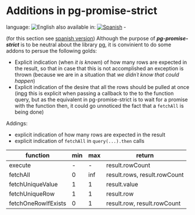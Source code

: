 <!--lang:en-->

# Additions in pg-promise-strict

<!--lang:es--]

# Agregados en pg-promise-strict

[!--lang:*-->

<!--multilang v0 en:additions.md es:agregados.md -->

<!--multilang buttons-->

language: ![English](https://raw.githubusercontent.com/codenautas/multilang/master/img/lang-en.png)
also available in:
[![Spanish](https://raw.githubusercontent.com/codenautas/multilang/master/img/lang-es.png)](agregados.md) - 

<!--lang:en-->

(for this section see [spanish version](agregados.md))
Although the purpose of ***pg-promise-strict*** is to be neutral about the library [pg](//npmjs.com/package/pg), it is convinient to do some
addons to persue the following golds:
* Explicit indication (when *it is known*) of how many rows are expected in the result, so that in case that this is not accomplished an exception 
is thrown (because we are in a situation that *we didn´t know that could happen*)
* Explicit indication of the desire that all the rows should be pulled at once (in[pg](//npmjs.com/package/pg) this is explicit when passing a callback to the
to the function query, but as the equivalent in pg-promise-strict is to wait for a promise with the function then, it could go unnoticed the fact
that a `fetchAll` is being done) 

Addings:
* explicit indication of how many rows are expected in the result
* explicit indication of `fetchAll` in `query(...).then` calls

<!--lang:es--]

Si bien el objetivo de ***pg-promise-strict*** es ser neutro respecto de la librería [pg](//npmjs.com/package/pg)
es conveniente hacer algunos agregados que persiguen los siguientes objetivos:
* indicar explícitamente (cuando *se sabe*) cuántas líneas se esperan en el resultado, 
para que en caso de no cumplirse se lance una excepción (porque estamos en una situación que *no se sabía que podía pasar*)
* indicar explícitamente que se desean traer todas las líneas de una sola vez
(en [pg](//npmjs.com/package/pg) eso es explícito al pasar un callback a la función query, 
pero como el equivalente en pg-promise-strict es esperar una promesa con la función then, 
podría pasar desapersibido el hecho de que se está haciendo un `fetchAll`)

[!--lang:*-->

function   | min | max | return
-----------|-----|-----|--------------
execute    |  -  |  -  | result.rowCount
fetchAll   |  0  | inf | result.rows, result.rowCount
fetchUniqueValue | 1 | 1 | result.value
fetchUniqueRow | 1 | 1 | result.row
fetchOneRowIfExists | 0 | 1 | result.row, result.rowCount


